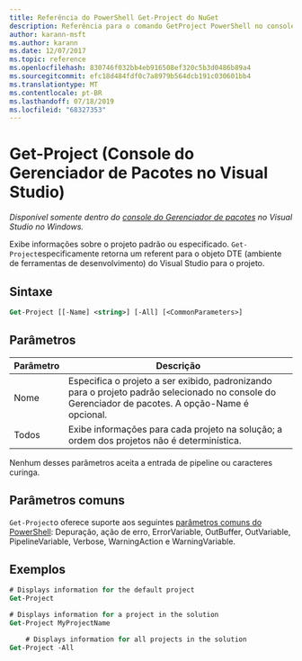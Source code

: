 ```yaml
---
title: Referência do PowerShell Get-Project do NuGet
description: Referência para o comando GetProject PowerShell no console do Gerenciador de pacotes NuGet no Visual Studio.
author: karann-msft
ms.author: karann
ms.date: 12/07/2017
ms.topic: reference
ms.openlocfilehash: 830746f032bb4eb916508ef320c5b3d0486b89a4
ms.sourcegitcommit: efc18d484fdf0c7a8979b564dcb191c030601bb4
ms.translationtype: MT
ms.contentlocale: pt-BR
ms.lasthandoff: 07/18/2019
ms.locfileid: "68327353"
---
```

# <a name="get-project-package-manager-console-in-visual-studio"></a>Get-Project (Console do Gerenciador de Pacotes no Visual Studio)

*Disponível somente dentro do [console do Gerenciador de pacotes](../../consume-packages/install-use-packages-powershell.md) no Visual Studio no Windows.*

Exibe informações sobre o projeto padrão ou especificado. `Get-Project`especificamente retorna um referent para o objeto DTE (ambiente de ferramentas de desenvolvimento) do Visual Studio para o projeto.

## <a name="syntax"></a>Sintaxe

```ps
Get-Project [[-Name] <string>] [-All] [<CommonParameters>]
```

## <a name="parameters"></a>Parâmetros

| Parâmetro | Descrição |
| --- | --- |
| Nome | Especifica o projeto a ser exibido, padronizando para o projeto padrão selecionado no console do Gerenciador de pacotes. A opção-Name é opcional. |
| Todos | Exibe informações para cada projeto na solução; a ordem dos projetos não é determinística. |

Nenhum desses parâmetros aceita a entrada de pipeline ou caracteres curinga.

## <a name="common-parameters"></a>Parâmetros comuns

`Get-Project`o oferece suporte aos seguintes [parâmetros comuns do PowerShell](http://go.microsoft.com/fwlink/?LinkID=113216): Depuração, ação de erro, ErrorVariable, OutBuffer, OutVariable, PipelineVariable, Verbose, WarningAction e WarningVariable.

## <a name="examples"></a>Exemplos

```ps
# Displays information for the default project
Get-Project

# Displays information for a project in the solution
Get-Project MyProjectName

    # Displays information for all projects in the solution
Get-Project -All
```